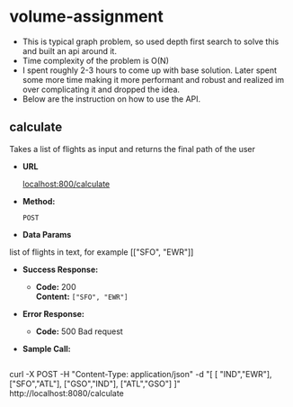 # volume-assignment
* This is typical graph problem, so used depth first search to solve this and built an api around it. 
* Time complexity of the problem is O(N)
* I spent roughly 2-3 hours to come up with base solution. Later spent some more time making it more performant and robust and realized im over complicating it and dropped the idea. 
* Below are the instruction on how to use the API.

**calculate**
----
  Takes a list of flights as input and returns the final path of the user

* **URL**

  [localhost:800/calculate](http://localhost:8080/calculate)

* **Method:**

  `POST`
* **Data Params**

 list of flights in text, for example [["SFO", "EWR"]]

* **Success Response:**

  * **Code:** 200 <br />
    **Content:** `["SFO", "EWR"]`
 
* **Error Response:**

  * **Code:** 500 Bad request <br />

* **Sample Call:**

  ```
curl -X POST -H "Content-Type: application/json" -d "[ [ \"IND\",\"EWR\"], [\"SFO\",\"ATL\"], [\"GSO\",\"IND\"], [\"ATL\",\"GSO\"] ]" http://localhost:8080/calculate



  ```
